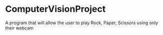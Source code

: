 # ComputerVisionProject
A program that will allow the user to play Rock, Paper, Scissors using only their webcam



